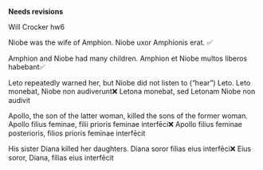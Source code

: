 **Needs revisions**

Will Crocker hw6

Niobe was the wife of Amphion.
Niobe uxor Amphionis erat. ✅

Amphion and Niobe had many children.
Amphion et Niobe multos liberos habebant✅

Leto repeatedly warned her, but Niobe did not listen to (“hear”) Leto.
Leto monebat, Niobe non audiverunt❌
Letona monebat, sed Letonam Niobe non audivit

Apollo, the son of the latter woman, killed the sons of the former woman.
Apollo filius feminae, filii prioris feminae interfēci❌
Apollo filius feminae posterioris, filios prioris feminae interfēcit

His sister Diana killed her daughters.
Diana soror filias eius interfēci❌
Eius soror, Diana, filias eius interfēcit
